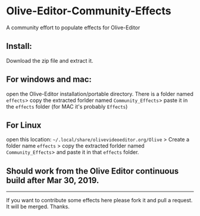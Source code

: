 # Olive-Editor-Community-Effects
A community effort to populate effects for Olive-Editor

## Install:
Download the zip file and extract it.

## For windows and mac:
open the Olive-Editor installation/portable directory. There is a folder named `effects`>
copy the extracted forlder named `Community_Effects`>
paste it in the `effects` folder (for MAC it's probably `Effects`)


## For Linux
open this location:
`~/.local/share/olivevideoeditor.org/Olive` >
Create a folder name `effects` >
copy the extracted forlder named `Community_Effects`>
and paste it in that `effects` folder.

## Should work from the Olive Editor continuous build after Mar 30, 2019.
_____________________

If you want to contribute some effects here please fork it and pull a request.
It will be merged.
Thanks.
